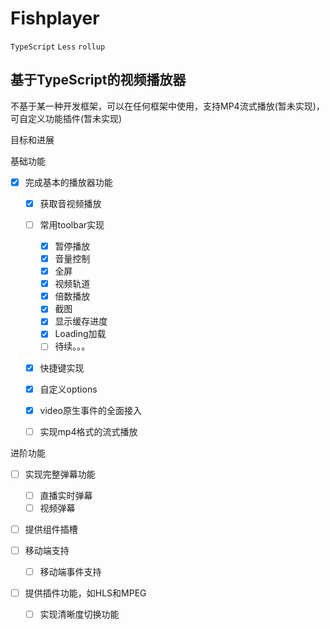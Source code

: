 # Fishplayer
`TypeScript` `Less` `rollup`

## 基于TypeScript的视频播放器

不基于某一种开发框架，可以在任何框架中使用，支持MP4流式播放(暂未实现)，可自定义功能插件(暂未实现)

目标和进展

基础功能

- [x] 完成基本的播放器功能
  - [x] 获取音视频播放
  - [ ] 常用toolbar实现
    - [x]  暂停播放
    - [x]  音量控制
    - [x]  全屏
    - [x]  视频轨道
    - [x]  倍数播放
    - [x]  截图
    - [x]  显示缓存进度
    - [x]  Loading加载
    - [ ]  待续。。。
  - [x] 快捷键实现
  - [x] 自定义options
  - [x] video原生事件的全面接入
  - [ ] 实现mp4格式的流式播放


进阶功能

- [ ] 实现完整弹幕功能
  - [ ] 直播实时弹幕
  - [ ] 视频弹幕

- [ ] 提供组件插槽

- [ ] 移动端支持
  - [ ] 移动端事件支持

- [ ] 提供插件功能，如HLS和MPEG
  - [ ] 实现清晰度切换功能
